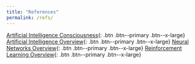 ```yaml
---
title: "References"
permalink: /refs/
---
```


[Artificial Intelligence Consciousness](https://laurenstreet.github.io/ai-supply/refs-ai-conscious/){: .btn .btn--primary .btn--x-large} [Artificial Intelligence Overview](https://laurenstreet.github.io/ai-supply/refs-ai-overview/){: .btn .btn--primary .btn--x-large} [Neural Networks Overview](https://laurenstreet.github.io/ai-supply/refs-nn-overview/){: .btn .btn--primary .btn--x-large} [Reinforcement Learning Overview](https://laurenstreet.github.io/ai-supply/refs-rl-overview/){: .btn .btn--primary .btn--x-large}